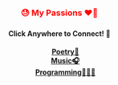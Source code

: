 <div style='text-align: center'>
<h3 style='color: red'> 😓 My Passions ❤️‍🔥 <h3>
<h4> Click Anywhere to Connect! 🔗 <h4>
  <ul style='list-style: none'>
    <li><a href='https://genius.com/1_3_7'>Poetry📝</a></li>
    <li><a href='https://open.spotify.com/artist/1vK6H7t1vrSFkgCE3pXvAP?si=mgQXvotGRVKj2CNCLmiFDQ&nd=1'>Music🎧</a></li>
    <li><a href='Programming](https://github.com/MasterGrant137?tab=repositories'>Programming👨🏽‍💻</a></li>
  </ul>
</div>

